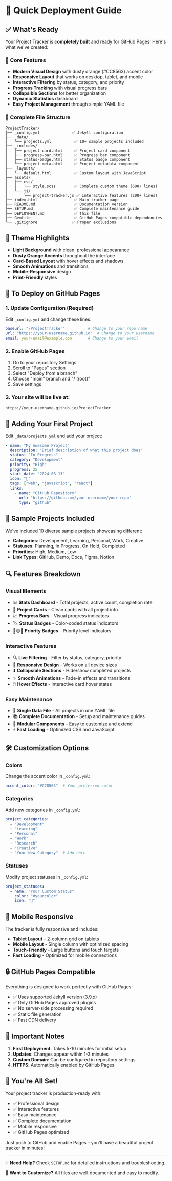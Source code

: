 # 🚀 Quick Deployment Guide

## ✅ What's Ready

Your Project Tracker is **completely built** and ready for GitHub Pages! Here's what we've created:

### 🎯 Core Features
- **Modern Visual Design** with dusty orange (#CC8563) accent color
- **Responsive Layout** that works on desktop, tablet, and mobile
- **Interactive Filtering** by status, category, and priority
- **Progress Tracking** with visual progress bars
- **Collapsible Sections** for better organization
- **Dynamic Statistics** dashboard
- **Easy Project Management** through simple YAML file

### 📁 Complete File Structure
```
ProjectTracker/
├── _config.yml              ✅ Jekyll configuration
├── _data/
│   └── projects.yml          ✅ 10+ sample projects included
├── _includes/
│   ├── project-card.html     ✅ Project card component
│   ├── progress-bar.html     ✅ Progress bar component
│   ├── status-badge.html     ✅ Status badge component
│   └── project-meta.html     ✅ Project metadata component
├── _layouts/
│   └── default.html          ✅ Custom layout with JavaScript
├── assets/
│   ├── css/
│   │   └── style.scss        ✅ Complete custom theme (600+ lines)
│   └── js/
│       └── project-tracker.js ✅ Interactive features (200+ lines)
├── index.html                ✅ Main tracker page
├── README.md                 ✅ Documentation version
├── SETUP.md                  ✅ Complete maintenance guide
├── DEPLOYMENT.md             ✅ This file
├── Gemfile                   ✅ GitHub Pages compatible dependencies
└── .gitignore               ✅ Proper exclusions
```

## 🎨 Theme Highlights
- **Light Background** with clean, professional appearance
- **Dusty Orange Accents** throughout the interface
- **Card-Based Layout** with hover effects and shadows
- **Smooth Animations** and transitions
- **Mobile-Responsive** design
- **Print-Friendly** styles

## 🔧 To Deploy on GitHub Pages

### 1. Update Configuration (Required)
Edit `_config.yml` and change these lines:
```yaml
baseurl: "/ProjectTracker"          # Change to your repo name
url: "https://your-username.github.io"  # Change to your username
email: your-email@example.com       # Change to your email
```

### 2. Enable GitHub Pages
1. Go to your repository Settings
2. Scroll to "Pages" section
3. Select "Deploy from a branch"
4. Choose "main" branch and "/ (root)"
5. Save settings

### 3. Your site will be live at:
`https://your-username.github.io/ProjectTracker`

## 📝 Adding Your First Project

Edit `_data/projects.yml` and add your project:

```yaml
- name: "My Awesome Project"
  description: "Brief description of what this project does"
  status: "In Progress"
  category: "Development"
  priority: "High"
  progress: 25
  start_date: "2024-08-13"
  icon: "🚀"
  tags: ["web", "javascript", "react"]
  links:
    - name: "GitHub Repository"
      url: "https://github.com/your-username/your-repo"
      type: "github"
```

## 🎯 Sample Projects Included

We've included 10 diverse sample projects showcasing different:
- **Categories**: Development, Learning, Personal, Work, Creative
- **Statuses**: Planning, In Progress, On Hold, Completed
- **Priorities**: High, Medium, Low
- **Link Types**: GitHub, Demo, Docs, Figma, Notion

## 🔍 Features Breakdown

### Visual Elements
- 📊 **Stats Dashboard** - Total projects, active count, completion rate
- 🎨 **Project Cards** - Clean cards with all project info
- 📈 **Progress Bars** - Visual progress indicators
- 🏷️ **Status Badges** - Color-coded status indicators
- 🔴🟡🔵 **Priority Badges** - Priority level indicators

### Interactive Features
- 🔍 **Live Filtering** - Filter by status, category, priority
- 📱 **Responsive Design** - Works on all device sizes
- ⬇️ **Collapsible Sections** - Hide/show completed projects
- ✨ **Smooth Animations** - Fade-in effects and transitions
- 🖱️ **Hover Effects** - Interactive card hover states

### Easy Maintenance
- 📄 **Single Data File** - All projects in one YAML file
- 📚 **Complete Documentation** - Setup and maintenance guides
- 🔧 **Modular Components** - Easy to customize and extend
- ⚡ **Fast Loading** - Optimized CSS and JavaScript

## 🛠️ Customization Options

### Colors
Change the accent color in `_config.yml`:
```yaml
accent_color: "#CC8563"  # Your preferred color
```

### Categories
Add new categories in `_config.yml`:
```yaml
project_categories:
  - "Development"
  - "Learning"
  - "Personal"
  - "Work"
  - "Research"
  - "Creative"
  - "Your New Category"  # Add here
```

### Statuses
Modify project statuses in `_config.yml`:
```yaml
project_statuses:
  - name: "Your Custom Status"
    color: "#yourcolor"
    icon: "🎯"
```

## 📱 Mobile Responsive

The tracker is fully responsive and includes:
- **Tablet Layout** - 2-column grid on tablets
- **Mobile Layout** - Single column with optimized spacing
- **Touch-Friendly** - Large buttons and touch targets
- **Fast Loading** - Optimized for mobile connections

## 🔒 GitHub Pages Compatible

Everything is designed to work perfectly with GitHub Pages:
- ✅ Uses supported Jekyll version (3.9.x)
- ✅ Only GitHub Pages approved plugins
- ✅ No server-side processing required
- ✅ Static file generation
- ✅ Fast CDN delivery

## 🚨 Important Notes

1. **First Deployment**: Takes 5-10 minutes for initial setup
2. **Updates**: Changes appear within 1-3 minutes
3. **Custom Domain**: Can be configured in repository settings
4. **HTTPS**: Automatically enabled by GitHub Pages

## 🎉 You're All Set!

Your project tracker is production-ready with:
- ✅ Professional design
- ✅ Interactive features
- ✅ Easy maintenance
- ✅ Complete documentation
- ✅ Mobile responsive
- ✅ GitHub Pages optimized

Just push to GitHub and enable Pages – you'll have a beautiful project tracker in minutes!

---

💡 **Need Help?** Check `SETUP.md` for detailed instructions and troubleshooting.

🌟 **Want to Customize?** All files are well-documented and easy to modify.
